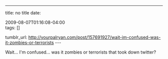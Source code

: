---
title: no title
date:

 2009-08-07T01:16:08-04:00  
tags:  []

tumblr_url:
http://yourpalryan.com/post/157691927/wait-im-confused-was-it-zombies-or-terrorists
\-\--

Wait... I'm confused... was it zombies or terrorists that took down
twitter?

